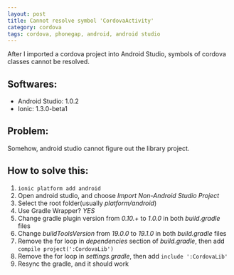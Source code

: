 ```yaml
---
layout: post
title: Cannot resolve symbol 'CordovaActivity'
category: cordova
tags: cordova, phonegap, android, android studio
---
```


After I imported a cordova project into Android Studio, symbols of cordova classes cannot be resolved.

<!--more-->

## Softwares:

* Android Studio: 1.0.2
* Ionic: 1.3.0-beta1

## Problem:

Somehow, android studio cannot figure out the library project.

## How to solve this:

1. ```ionic platform add android```
2. Open android studio, and choose _Import Non-Android Studio Project_
3. Select the root folder(usually _platform/android_)
4. Use Gradle Wrapper? _YES_
5. Change gradle plugin version from _0.10.+_ to _1.0.0_ in both _build.gradle_ files
6. Change _buildToolsVersion_ from _19.0.0_ to _19.1.0_ in both _build.gradle_ files
7. Remove the for loop in _dependencies_ section of _build.gradle_, then add ```compile project(':CordovaLib')```
8. Remove the for loop in _settings.gradle_, then add ```include ':CordovaLib'```
9. Resync the gradle, and it should work
